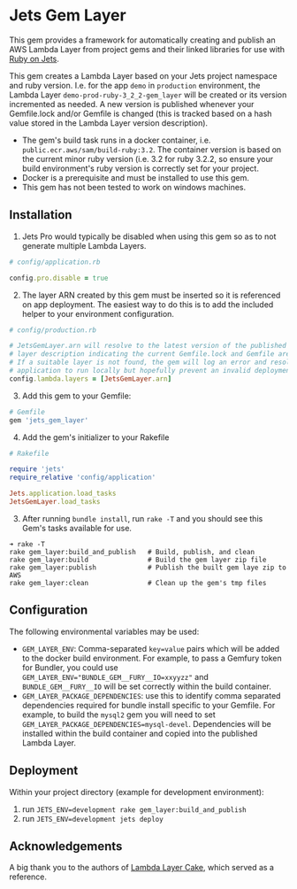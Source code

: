 # Jets Gem Layer
This gem provides a framework for automatically creating and publish an AWS Lambda Layer from project gems and
their linked libraries for use with [Ruby on Jets](https://github.com/rubyonjets/jets).

This gem creates a Lambda Layer based on your Jets project namespace and ruby version. I.e. for the app `demo` in `production` environment, 
the Lambda Layer `demo-prod-ruby-3_2_2-gem_layer` will be created or its version incremented as needed. A new version is published whenever your
Gemfile.lock and/or Gemfile is changed (this is tracked based on a hash value stored in the Lambda Layer version description).

* The gem's build task runs in a docker container, i.e. `public.ecr.aws/sam/build-ruby:3.2`. The container version
is based on the current minor ruby version (i.e. 3.2 for ruby 3.2.2, so ensure your build environment's ruby version
is correctly set for your project.
* Docker is a prerequisite and must be installed to use this gem.
* This gem has not been tested to work on windows machines.

## Installation

1. Jets Pro would typically be disabled when using this gem so as to not generate multiple Lambda Layers.

```ruby
# config/application.rb

config.pro.disable = true
```

2. The layer ARN created by this gem must be inserted so it is referenced on app deployment. The easiest way to do this
is to add the included helper to your environment configuration.

```ruby
# config/production.rb

# JetsGemLayer.arn will resolve to the latest version of the published Layer, also looking for a correct hash in the
# layer description indicating the current Gemfile.lock and Gemfile are supported.
# If a suitable layer is not found, the gem will log an error and resolve to 'error-fetching-gem-layer-arn' which will allow your
# application to run locally but hopefully prevent an invalid deployment
config.lambda.layers = [JetsGemLayer.arn]
```

3. Add this gem to your Gemfile:
```ruby
# Gemfile
gem 'jets_gem_layer'
```

4. Add the gem's initializer to your Rakefile
```ruby
# Rakefile

require 'jets'
require_relative 'config/application'

Jets.application.load_tasks
JetsGemLayer.load_tasks
```

3. After running `bundle install`, run `rake -T` and you should see this Gem's tasks available for use.
```
➜ rake -T
rake gem_layer:build_and_publish   # Build, publish, and clean
rake gem_layer:build               # Build the gem layer zip file
rake gem_layer:publish             # Publish the built gem laye zip to AWS
rake gem_layer:clean               # Clean up the gem's tmp files
```

## Configuration

The following environmental variables may be used:
* `GEM_LAYER_ENV`: Comma-separated `key=value` pairs which will be added to the docker build environment.
For example, to pass a Gemfury token for Bundler, you could use `GEM_LAYER_ENV="BUNDLE_GEM__FURY__IO=xxyyzz"`
and `BUNDLE_GEM__FURY__IO` will be set correctly within the build container.
* `GEM_LAYER_PACKAGE_DEPENDENCIES`: use this to identify comma separated dependencies required for bundle install
specific to your Gemfile. For example, to build the `mysql2` gem you will need to set `GEM_LAYER_PACKAGE_DEPENDENCIES=mysql-devel`.
Dependencies will be installed within the build container and copied into the published Lambda Layer.

## Deployment
Within your project directory (example for development environment):
1. run `JETS_ENV=development rake gem_layer:build_and_publish`
2. run `JETS_ENV=development jets deploy`

## Acknowledgements
A big thank you to the authors of [Lambda Layer Cake](https://github.com/loganb/lambda-layer-cake), which served as a reference.